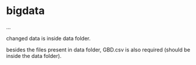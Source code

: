 # bigdata
...

changed data is inside data folder.

besides the files present in data folder, GBD.csv is also required (should be inside the data folder).